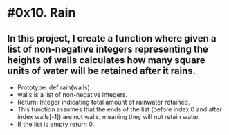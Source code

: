 # #0x10. Rain
## In this project, I create a function where given a list of non-negative integers representing the heights of walls calculates how many square units of water will be retained after it rains.

* Prototype: def rain(walls)
* walls is a list of non-negative integers.
* Return: Integer indicating total amount of rainwater retained.
* This function assumes that the ends of the list (before index 0 and after index walls[-1]) are not walls, meaning they will not retain water.
* If the list is empty return 0.
